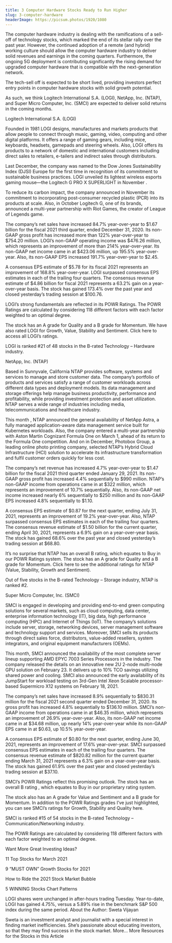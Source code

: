 ```yaml
---
title: 3 Computer Hardware Stocks Ready to Run Higher
slug: 3-computer-hardware
headerImage: https://picsum.photos/1920/1080
---
```


The computer hardware industry is dealing with the ramifications of a sell-off of technology stocks, which marked the end of its stellar rally over the past year. However, the continued adoption of a remote (and hybrid) working culture should allow the computer hardware industry to deliver solid revenues and earnings in the coming quarters. Furthermore, the ongoing 5G deployment is contributing significantly the rising demand for upgraded computer hardware that is compatible with the next-generation network.

The tech-sell off is expected to be short lived, providing investors perfect entry points in computer hardware stocks with solid growth potential.

As such, we think Logitech International S.A. (LOGI), NetApp, Inc. (NTAP), and Super Micro Computer, Inc. (SMCI) are expected to deliver solid returns in the coming months.

Logitech International S.A. (LOGI)

Founded in 1981 LOGI designs, manufactures and markets products that allow people to connect through music, gaming, video, computing and other digital platforms. It offers a range of gaming gears, including mice, keyboards, headsets, gamepads and steering wheels. Also, LOGI offers its products to a network of domestic and international customers including direct sales to retailers, e-tailers and indirect sales through distributors.

Last December, the company was named to the Dow Jones Sustainability Index (DJSI) Europe for the first time in recognition of its commitment to sustainable business practices. LOGI unveiled its lightest wireless esports gaming mouse—the Logitech G PRO X SUPERLIGHT in November .

To reduce its carbon impact, the company announced in November its commitment to incorporating post-consumer recycled plastic (PCR) into its products at scale. Also, in October Logitech G, one of its brands, announced a multi-year partnership with Riot Games, the creator of League of Legends game.

The company’s net sales have increased 84.7% year-over-year to $1.67 billion for the fiscal 2021 third quarter, ended December 31, 2020. Its non-GAAP gross profit has increased more than 122% year-over-year to $754.20 million. LOGI’s non-GAAP operating income was $476.26 million, which represents an improvement of more than 214% year-over-year. Its non-GAAP net income came in at $423.06 million, up 195.5% year-over-year. Also, its non-GAAP EPS increased 191.7% year-over-year to \$2.45.

A consensus EPS estimate of $5.78 for its fiscal 2021 represents an improvement of 168.8% year-over-year. LOGI surpassed consensus EPS estimates in each of the trailing four quarters. The consensus revenue estimate of $4.86 billion for fiscal 2021 represents a 63.2% gain on a year-over-year basis. The stock has gained 173.4% over the past year and closed yesterday’s trading session at \$100.76.

LOGI’s strong fundamentals are reflected in its POWR Ratings. The POWR Ratings are calculated by considering 118 different factors with each factor weighted to an optimal degree.

The stock has an A grade for Quality and a B grade for Momentum. We have also rated LOGI for Growth, Value, Stability and Sentiment. Click here to access all LOGI’s ratings.

LOGI is ranked #21 of 48 stocks in the B-rated Technology – Hardware industry.

NetApp, Inc. (NTAP)

Based in Sunnyvale, California NTAP provides software, systems and services to manage and store customer data. The company’s portfolio of products and services satisfy a range of customer workloads across different data types and deployment models. Its data management and storage offerings help manage business productivity, performance and profitability, while providing investment protection and asset utilization. NTAP serves a wide range of industries including media, telecommunications and healthcare industry.

This month , NTAP announced the general availability of NetApp Astra, a fully managed application-aware data management service built for Kubernetes workloads. Also, the company entered a multi-year partnership with Aston Martin Cognizant Formula One on March 1, ahead of its return to the Formula One competition. And on in December, Photobox Group, a leading online photo printing company, selected NTAP’s Hybrid Cloud Infrastructure (HCI) solution to accelerate its infrastructure transformation and fulfil customer orders quickly for less cost.

The company’s net revenue has increased 4.7% year-over-year to $1.47 billion for the fiscal 2021 third quarter ended January 29, 2021. Its non-GAAP gross profit has increased 4.4% sequentially to $990 million. NTAP’s non-GAAP income from operations came in at $322 million, which represents an improvement of 10.7% sequentially. Also, its non-GAAP net income increased nearly 6% sequentially to $250 million and its non-GAAP EPS increased 4.8% sequentially to \$1.10.

A consensus EPS estimate of $0.87 for the next quarter, ending July 31, 2021, represents an improvement of 19.2% year-over-year. Also, NTAP surpassed consensus EPS estimates in each of the trailing four quarters. The consensus revenue estimate of $1.50 billion for the current quarter, ending April 30, 2021, represents a 6.9% gain on a year-over-year basis. The stock has gained 68.6% over the past year and closed yesterday’s trading session at \$68.80.

It’s no surprise that NTAP has an overall B rating, which equates to Buy in our POWR Ratings system. The stock has an A grade for Quality and a B grade for Momentum. Click here to see the additional ratings for NTAP (Value, Stability, Growth and Sentiment).

Out of five stocks in the B-rated Technology – Storage industry, NTAP is ranked #2.

Super Micro Computer, Inc. (SMCI)

SMCI is engaged in developing and providing end-to-end green computing solutions for several markets, such as cloud computing, data center, enterprise information technology (IT), big data, high performance computing (HPC) and Internet of Things (IoT). The company’s solutions include server, storage, networking devices, server management software and technology support and services. Moreover, SMCI sells its products through direct sales force, distributors, value-added resellers, system integrators, and original equipment manufacturers (OEMs).

This month, SMCI announced the availability of the most complete server lineup supporting AMD EPYC 7003 Series Processors in the industry. The company released the details on an innovative new 2U 2-node multi-node GPU solution on February 23. It delivers up to 10% TCO savings utilizing shared power and cooling. SMCI also announced the early availability of its JumpStart for workload testing on 3rd-Gen Intel Xeon Scalable processor-based Supermicro X12 systems on February 18, 2021.

The company’s net sales have increased 8.9% sequentially to $830.31 million for the fiscal 2021 second quarter ended December 31, 2020. Its gross profit has increased 4.8% sequentially to $136.10 million. SMCI’s non-GAAP income from operations came in at $46.35 million, which represents an improvement of 26.9% year-over-year. Also, its non-GAAP net income came in at $34.68 million, up nearly 14% year-over-year while its non-GAAP EPS came in at \$0.63, up 10.5% year-over-year.

A consensus EPS estimate of $0.80 for the next quarter, ending June 30, 2021, represents an improvement of 17.6% year-over-year. SMCI surpassed consensus EPS estimates in each of the trailing four quarters. The consensus revenue estimate of $820.82 million for the current quarter ending March 31, 2021 represents a 6.3% gain on a year-over-year basis. The stock has gained 61.9% over the past year and closed yesterday’s trading session at \$37.10.

SMCI’s POWR Ratings reflect this promising outlook. The stock has an overall B rating , which equates to Buy in our proprietary rating system.

The stock also has an A grade for Value and Sentiment and a B grade for Momentum. In addition to the POWR Ratings grades I’ve just highlighted, you can see SMCI’s ratings for Growth, Stability and Quality here.

SMCI is ranked #15 of 54 stocks in the B-rated Technology – Communication/Networking industry.

The POWR Ratings are calculated by considering 118 different factors with each factor weighted to an optimal degree.

Want More Great Investing Ideas?

11 Top Stocks for March 2021

9 “MUST OWN” Growth Stocks for 2021

How to Ride the 2021 Stock Market Bubble

5 WINNING Stocks Chart Patterns

LOGI shares were unchanged in after-hours trading Tuesday. Year-to-date, LOGI has gained 4.75%, versus a 5.89% rise in the benchmark S&P 500 index during the same period.
About the Author: Sweta Vijayan

Sweta is an investment analyst and journalist with a special interest in finding market inefficiencies. She’s passionate about educating investors, so that they may find success in the stock market. More...
More Resources for the Stocks in this Article
